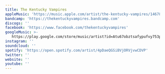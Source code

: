 ```yaml
---
title: The Kentucky Vampires
appleMusic: 'https://music.apple.com/artist/the-kentucky-vampires/1467851425'
bandcamp: 'https://thekentuckyvampires.bandcamp.com'
discogs: ''
facebook: 'https://www.facebook.com/thekentuckyvampires'
googleMusic: >-
   https://play.google.com/store/music/artist?id=Atu67obztsafypufvy753p7roje
instagram: ''
soundcloud: ''
spotify: 'https://open.spotify.com/artist/4pDaeQGSiBVjORVjvwCDVP'
twitter: ''
website: ''
youtube: ''
---
```

